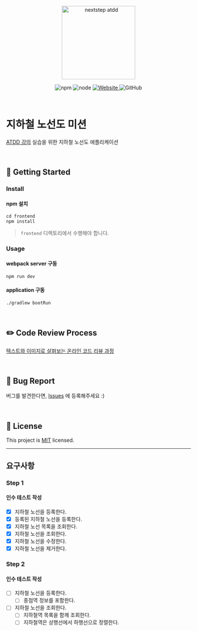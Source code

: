 <p style="text-align: center">
    <img width="200px;" alt="nextstep atdd" src="https://raw.githubusercontent.com/woowacourse/atdd-subway-admin-frontend/master/images/main_logo.png"/>
</p>
<p style="text-align: center">
  <img alt="npm" src="https://img.shields.io/badge/npm-%3E%3D%205.5.0-blue">
  <img alt="node" src="https://img.shields.io/badge/node-%3E%3D%209.3.0-blue">
  <a href="https://edu.nextstep.camp/c/R89PYi5H" >
    <img alt="Website" src="https://img.shields.io/website?url=https%3A%2F%2Fedu.nextstep.camp%2Fc%2FR89PYi5H">
  </a>
  <img alt="GitHub" src="https://img.shields.io/github/license/next-step/atdd-subway-admin">
</p>

<br>

# 지하철 노선도 미션
[ATDD 강의](https://edu.nextstep.camp/c/R89PYi5H) 실습을 위한 지하철 노선도 애플리케이션

<br>

## 🚀 Getting Started

### Install
#### npm 설치
```
cd frontend
npm install
```
> `frontend` 디렉토리에서 수행해야 합니다.

### Usage
#### webpack server 구동
```
npm run dev
```
#### application 구동
```
./gradlew bootRun
```
<br>

## ✏️ Code Review Process
[텍스트와 이미지로 살펴보는 온라인 코드 리뷰 과정](https://github.com/next-step/nextstep-docs/tree/master/codereview)

<br>

## 🐞 Bug Report

버그를 발견한다면, [Issues](https://github.com/next-step/atdd-subway-admin/issues) 에 등록해주세요 :)

<br>

## 📝 License

This project is [MIT](https://github.com/next-step/atdd-subway-admin/blob/master/LICENSE.md) licensed.

---

## 요구사항

### Step 1

#### 인수 테스트 작성

* [x] 지하철 노선을 등록한다.
* [x] 등록된 지하철 노선을 등록한다.
* [x] 지하철 노선 목록을 조회한다.
* [x] 지하철 노선을 조회한다.
* [x] 지하철 노선을 수정한다.
* [x] 지하철 노선을 제거한다.

### Step 2

#### 인수 테스트 작성

* [ ] 지하철 노선을 등록한다.
    * [ ] 종점역 정보를 포함한다.
* [ ] 지하철 노선을 조회한다.
    * [ ] 지하철역 목록을 함께 조회한다.
    * [ ] 지하철역은 상행선에서 하행선으로 정렬한다.
